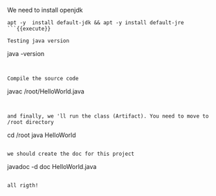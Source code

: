 We need to install openjdk 


```
apt -y  install default-jdk && apt -y install default-jre
```{{execute}}

Testing java version
```

java -version

```{{execute}}


Compile the source code

```
javac /root/HelloWorld.java
```{{execute}}


and finally, we 'll run the class (Artifact). You need to move to /root directory

```
cd /root
java HelloWorld
```{{execute}}

we should create the doc for this project

```
javadoc -d doc HelloWorld.java
```{{execute}}

all rigth!
